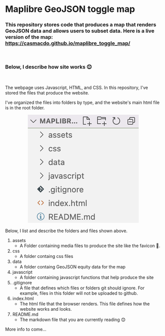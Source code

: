 # Maplibre GeoJSON toggle map

### This repository stores code that produces a map that renders GeoJSON data and allows users to subset data. Here is a live version of the map: <https://casmacdo.github.io/maplibre_toggle_map/>

<br>

### Below, I describe how site works 😊

<br>

The webpage uses Javascript, HTML, and CSS. In this repository, I've stored the files that produce the website.

I've organized the files into folders by type, and the website's main html file is in the root folder.

<p align="center" >
  <img alt="Repo Structure" src="assets/repo_struct.png" >
</p>

Below, I list and describe the folders and files shown above.

1. assets
    - A Folder containing media files to produce the site like the favicon 🐶.
2. css
    - A folder containg css files
3. data
    - A folder containg GeoJSON equity data for the map
4. javascript
    - A folder containing javascript functions that help produce the site
5. .gitignore
    - A file that defines which files or folders git should ignore. For example, files in this folder will not be uploaded to github.
6. index.html
    - The html file that the browser renders. This file defines how the website works and looks.
7. README.md
    - The markdown file that you are currently reading 😊

More info to come...
